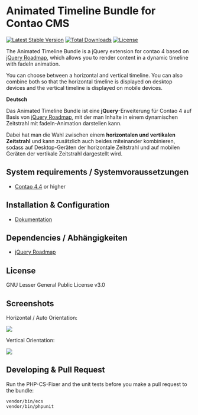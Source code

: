 Animated Timeline Bundle for Contao CMS
============================================================

[![Latest Stable Version](https://poser.pugx.org/pdir/animated-timeline-bundle/v/stable)](https://packagist.org/packages/pdir/animated-timeline-bundle)
[![Total Downloads](https://poser.pugx.org/pdir/animated-timeline-bundle/downloads)](https://packagist.org/packages/pdir/animated-timeline-bundle)
[![License](https://poser.pugx.org/pdir/animated-timeline-bundle/license)](https://packagist.org/packages/pdir/animated-timeline-bundle)


The Animated Timeline Bundle is a jQuery extension for contao 4 based on [jQuery Roadmap](https://github.com/stefanomarra/jquery-roadmap), which allows you to render content in a dynamic timeline with fadeIn animation.

You can choose between a horizontal and vertical timeline. You can also combine both so that the horizontal timeline is displayed on desktop devices and the vertical timeline is displayed on mobile devices.

**Deutsch**

Das Animated Timeline Bundle ist eine **jQuery**-Erweiterung für Contao 4 auf Basis von [jQuery Roadmap](https://github.com/stefanomarra/jquery-roadmap), mit der man Inhalte in einem dynamischen Zeitstrahl mit fadeIn-Animation darstellen kann.

Dabei hat man die Wahl zwischen einem **horizontalen und vertikalen Zeitstrahl** und kann zusätzlich auch beides miteinander kombinieren, sodass auf Desktop-Geräten der horizontale Zeitstrahl und auf mobilen Geräten der vertikale Zeitstrahl dargestellt wird.

System requirements / Systemvoraussetzungen
-------------------

* [Contao 4.4](https://github.com/contao/contao-bundle) or higher

Installation & Configuration
----------------------------
* [Dokumentation](https://pdir.de/docs/de/contao/extensions/animated-timeline/)


Dependencies / Abhängigkeiten
------------

* [jQuery Roadmap](https://github.com/stefanomarra/jquery-roadmap)

License
-------
GNU Lesser General Public License v3.0

Screenshots
-------

Horizontal / Auto Orientation:

![](https://docs.pdir.de/_images/animated-timeline/timeline_horizontal.png)

Vertical Orientation:

![](https://docs.pdir.de/_images/animated-timeline/timeline_vertical.png)

Developing & Pull Request
-------

Run the PHP-CS-Fixer and the unit tests before you make a pull request to the bundle:

    vendor/bin/ecs
    vendor/bin/phpunit
